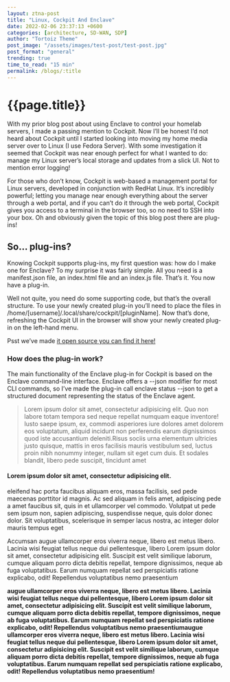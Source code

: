 ```yaml
---
layout: ztna-post
title: "Linux, Cockpit And Enclave"
date: 2022-02-06 23:37:13 +0600
categories: [architecture, SD-WAN, SDP]
author: "Tortoiz Theme"
post_image: "/assets/images/test-post/test-post.jpg"
post_format: "general"
trending: true
time_to_read: "15 min"
permalink: /blogs/:title
---
```


<h1>{{page.title}}</h1>
<p>With my prior blog post about using Enclave to control your homelab servers, I made a passing mention to Cockpit. Now I’ll be honest I’d not heard about Cockpit until I started looking into moving my home media server over to Linux (I use Fedora Server). With some investigation it seemed that Cockpit was near enough perfect for what I wanted to do: manage my Linux server’s local storage and updates from a slick UI. Not to mention error logging!</p>

<p>For those who don’t know, Cockpit is web-based a management portal for Linux servers, developed in conjunction with RedHat Linux. It’s incredibly powerful; letting you manage near enough everything about the server through a web portal, and if you can’t do it through the web portal, Cockpit gives you access to a terminal in the browser too, so no need to SSH into your box. Oh and obviously given the topic of this blog post there are plug-ins! </p>

<h2>So… plug-ins?</h2> 
<p> Knowing Cockpit supports plug-ins, my first question was: how do I make one for Enclave? To my surprise it was fairly simple. All you need is a manifest.json file, an index.html file and an index.js file. That’s it. You now have a plug-in.</p>

<p>Well not quite, you need do some supporting code, but that’s the overall structure. To use your newly created plug-in you’ll need to place the files in /home/[username]/.local/share/cockpit/[pluginName]. Now that’s done, refreshing the Cockpit UI in the browser will show your newly created plug-in on the left-hand menu.</p>

<p>Psst we’ve made <a href="#">it open source you can find it here! </a> </p>

<h3>How does the plug-in work?</h3>

<p>The main functionality of the Enclave plug-in for Cockpit is based on the Enclave command-line interface. Enclave offers a --json modifier for most CLI commands, so I’ve made the plug-in call enclave status --json to get a structured document representing the status of the Enclave agent.</p>

<blockquote class="blockquote single-quote">
  <p> Lorem ipsum dolor sit amet, consectetur adipisicing elit. Quo non labore totam tempora sed neque repellat numquam eaque inventore! Iusto saepe ipsum, ex, commodi asperiores iure dolores amet dolorem eos voluptatum, aliquid incidunt non perferendis earum dignissimos quod iste accusantium deleniti.Risus sociis urna elementum ultricies justo quisque, mattis in eros facilisis mauris vestibulum sed, luctus proin nibh nonummy integer, nullam sit eget cum duis. Et sodales blandit, libero pede suscipit, tincidunt amet </p>
</blockquote>
<h4>Lorem ipsum dolor sit amet, consectetur adipisicing elit.</h4>
<p>eleifend hac porta faucibus aliquam eros, massa facilisis, sed pede maecenas porttitor id magnis. Ac sed aliquam in felis amet, adipiscing pede a amet faucibus sit, quis in et ullamcorper vel commodo. Volutpat ut pede sem ipsum non, sapien adipiscing, suspendisse neque, quis dolor donec dolor. Sit voluptatibus, scelerisque in semper lacus nostra, ac integer dolor mauris tempus eget</p>

Accumsan augue ullamcorper eros viverra neque, libero est metus libero. Lacinia wisi feugiat tellus neque dui pellentesque, libero Lorem ipsum dolor sit amet, consectetur adipisicing elit. Suscipit est velit similique laborum, cumque aliquam porro dicta debitis repellat, tempore dignissimos, neque ab fuga voluptatibus. Earum numquam repellat sed perspiciatis ratione explicabo, odit! Repellendus voluptatibus nemo praesentium

<b>augue ullamcorper eros viverra neque, libero est metus libero. Lacinia wisi feugiat tellus neque dui pellentesque, libero Lorem ipsum dolor sit amet, consectetur adipisicing elit. Suscipit est velit similique laborum, cumque aliquam porro dicta debitis repellat, tempore dignissimos, neque ab fuga voluptatibus. Earum numquam repellat sed perspiciatis ratione explicabo, odit! Repellendus voluptatibus nemo praesentiumaugue ullamcorper eros viverra neque, libero est metus libero. Lacinia wisi feugiat tellus neque dui pellentesque, libero Lorem ipsum dolor sit amet, consectetur adipisicing elit. Suscipit est velit similique laborum, cumque aliquam porro dicta debitis repellat, tempore dignissimos, neque ab fuga voluptatibus. Earum numquam repellat sed perspiciatis ratione explicabo, odit! Repellendus voluptatibus nemo praesentium! </b>
